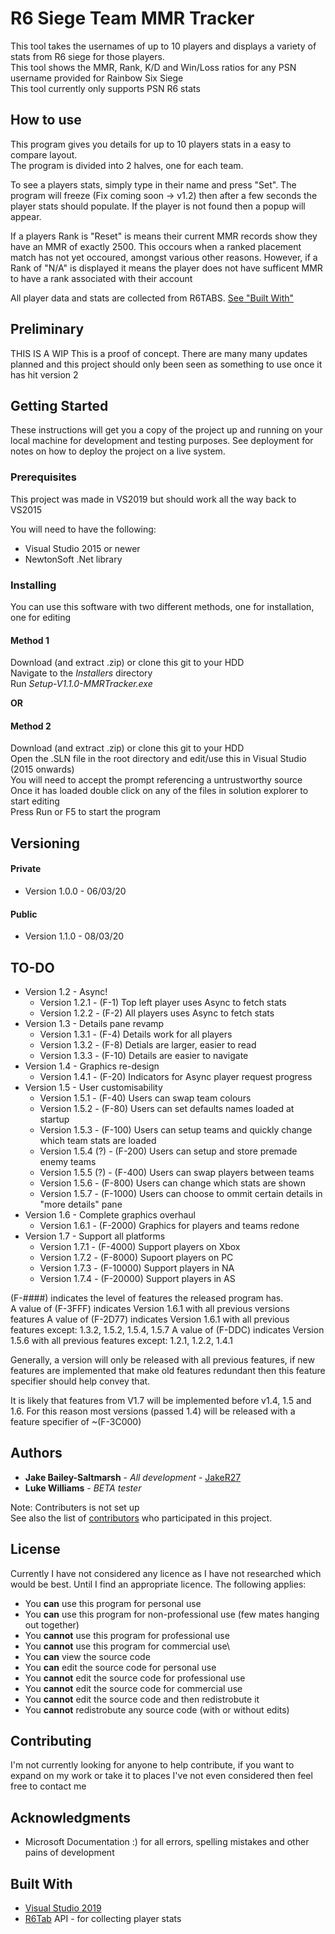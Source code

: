# R6 Siege Team MMR Tracker

This tool takes the usernames of up to 10 players and displays a variety of stats from R6 siege for those players.  
This tool shows the MMR, Rank, K/D and Win/Loss ratios for any PSN username provided for Rainbow Six Siege  
This tool currently only supports PSN R6 stats

## How to use
This program gives you details for up to 10 players stats in a easy to compare layout.  
The program is divided into 2 halves, one for each team.
  
To see a players stats, simply type in their name and press "Set". The program will freeze (Fix coming soon -> v1.2) then after a few seconds the player stats should populate. If the player is not found then a popup will appear. 

If a players Rank is "Reset" is means their current MMR records show they have an MMR of exactly 2500. This occours when a ranked placement match has not yet occoured, amongst various other reasons. However, if a Rank of "N/A" is displayed it means the player does not have sufficent MMR to have a rank associated with their account  
  
All player data and stats are collected from R6TABS. [See "Built With"](https://github.com/JakeR27/R6-Siege-MMR-Tracker/blob/master/README.md#built-with)

## Preliminary
THIS IS A WIP
This is a proof of concept. There are many many updates planned and this project should only been seen as something to use once it has hit version 2

## Getting Started
These instructions will get you a copy of the project up and running on your local machine for development and testing purposes. See deployment for notes on how to deploy the project on a live system.

### Prerequisites
This project was made in VS2019 but should work all the way back to VS2015

You will need to have the following:
* Visual Studio 2015 or newer
* NewtonSoft .Net library

### Installing
You can use this software with two different methods, one for installation, one for editing

#### Method 1
Download (and extract .zip) or clone this git to your HDD\
Navigate to the *Installers* directory\
Run *Setup-V1.1.0-MMRTracker.exe*

**OR**

#### Method 2
Download (and extract .zip) or clone this git to your HDD\
Open the .SLN file in the root directory and edit/use this in Visual Studio (2015 onwards)\
You will need to accept the prompt referencing a untrustworthy source\
Once it has loaded double click on any of the files in solution explorer to start editing\
Press Run or F5 to start the program

## Versioning

#### Private
* Version 1.0.0 - 06/03/20

#### Public
* Version 1.1.0 - 08/03/20

## TO-DO
* Version 1.2 - Async!
  * Version 1.2.1 - (F-1) Top left player uses Async to fetch stats
  * Version 1.2.2 - (F-2) All players uses Async to fetch stats
* Version 1.3 - Details pane revamp
  * Version 1.3.1 - (F-4) Details work for all players
  * Version 1.3.2 - (F-8) Detials are larger, easier to read
  * Version 1.3.3 - (F-10) Details are easier to navigate
* Version 1.4 - Graphics re-design
  * Version 1.4.1 - (F-20) Indicators for Async player request progress
* Version 1.5 - User customisability
  * Version 1.5.1 - (F-40) Users can swap team colours
  * Version 1.5.2 - (F-80) Users can set defaults names loaded at startup
  * Version 1.5.3 - (F-100) Users can setup teams and quickly change which team stats are loaded
  * Version 1.5.4 (?) - (F-200) Users can setup and store premade enemy teams
  * Version 1.5.5 (?) - (F-400) Users can swap players between teams
  * Version 1.5.6 - (F-800) Users can change which stats are shown
  * Version 1.5.7 - (F-1000) Users can choose to ommit certain details in "more details" pane
* Version 1.6 - Complete graphics overhaul
  * Version 1.6.1 - (F-2000) Graphics for players and teams redone
* Version 1.7 - Support all platforms
  * Version 1.7.1 - (F-4000) Support players on Xbox
  * Version 1.7.2 - (F-8000) Supoort players on PC
  * Version 1.7.3 - (F-10000) Support players in NA
  * Version 1.7.4 - (F-20000) Support players in AS
  
(F-####) indicates the level of features the released program has.\
A value of (F-3FFF) indicates Version 1.6.1 with all previous versions features
A value of (F-2D77) indicates Version 1.6.1 with all previous features except: 1.3.2, 1.5.2, 1.5.4, 1.5.7
A value of (F-DDC) indicates Version 1.5.6 with all previous features except: 1.2.1, 1.2.2, 1.4.1

Generally, a version will only be released with all previous features, if new features are implemented that make old features redundant then this feature specifier should help convey that.

It is likely that features from V1.7 will be implemented before v1.4, 1.5 and 1.6. For this reason most versions (passed 1.4) will be released with a feature specifier of ~(F-3C000) 

## Authors

* **Jake Bailey-Saltmarsh** - *All development* - [JakeR27](https://github.com/JakeR27)
* **Luke Williams** - *BETA tester*

Note: Contributers is not set up\
See also the list of [contributors](https://github.com/JakeR27) who participated in this project.

## License

Currently I have not considered any licence as I have not researched which would be best.
Until I find an appropriate licence. The following applies:
* You **can** use this program for personal use
* You **can** use this program for non-professional use (few mates hanging out together)
* You **cannot** use this program for professional use
* You **cannot** use this program for commercial use\
* You **can** view the source code
* You **can** edit the source code for personal use
* You **cannot** edit the source code for professional use
* You **cannot** edit the source code for commercial use
* You **cannot** edit the source code and then redistrobute it
* You **cannot** redistrobute any source code (with or without edits)

## Contributing

I'm not currently looking for anyone to help contribute, if you want to expand on my work or take it to places I've not even considered then feel free to contact me

## Acknowledgments

* Microsoft Documentation :) for all errors, spelling mistakes and other pains of development

## Built With

* [Visual Studio 2019](https://visualstudio.microsoft.com/vs/)
* [R6Tab](https://r6tab.com/) API - for collecting player stats

